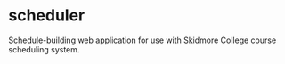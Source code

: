 scheduler
=========

Schedule-building web application for use with Skidmore College course scheduling system.
